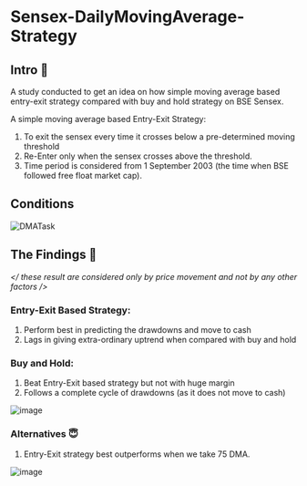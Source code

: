 # Sensex-DailyMovingAverage-Strategy

## Intro 📝

A study conducted to get an idea on how simple moving average based entry-exit strategy compared with buy and hold strategy on BSE Sensex.

A simple moving average based Entry-Exit Strategy:
1. To exit the sensex every time it crosses below a pre-determined moving threshold
2. Re-Enter only when the sensex crosses above the threshold.
3. Time period is considered from 1 September 2003 (the time when BSE followed free float market cap).


## Conditions 

![DMATask](https://user-images.githubusercontent.com/30817718/160131216-339dd57e-6e2b-4571-a7ab-06f6c67e73fc.png)


## The Findings 🤯

_</ these result are considered only by price movement and not by any other factors />_

### Entry-Exit Based Strategy:
1. Perform best in predicting the drawdowns and move to cash
2. Lags in giving extra-ordinary uptrend when compared with buy and hold


### Buy and Hold:
1. Beat Entry-Exit based strategy but not with huge margin
2. Follows a complete cycle of drawdowns (as it does not move to cash)

![image](https://user-images.githubusercontent.com/30817718/160131081-c86bc774-3090-4650-8f10-c6b3e030db38.png)


### Alternatives 😇
1. Entry-Exit strategy best outperforms when we take 75 DMA.

![image](https://user-images.githubusercontent.com/30817718/160134923-d2748227-89b8-4685-a794-84d0fa7f20cb.png)
